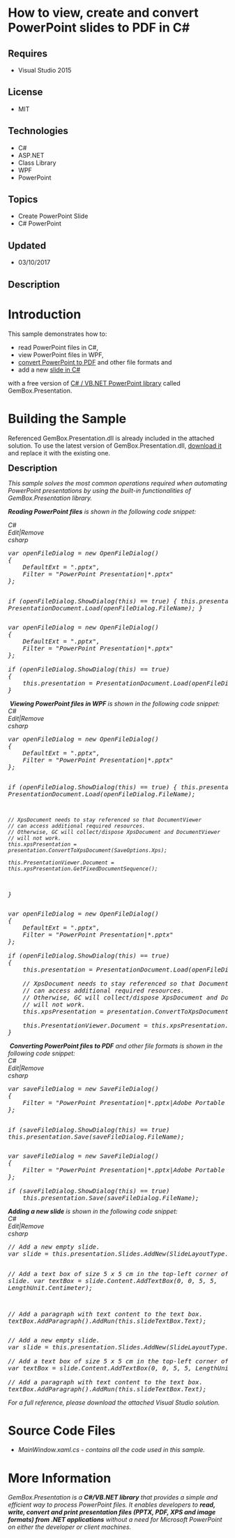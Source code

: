 # How to view, create and convert PowerPoint slides to PDF in C#
## Requires
- Visual Studio 2015
## License
- MIT
## Technologies
- C#
- ASP.NET
- Class Library
- WPF
- PowerPoint
## Topics
- Create PowerPoint Slide
- C# PowerPoint
## Updated
- 03/10/2017
## Description

<h1>Introduction</h1>
<p>This sample demonstrates how to:</p>
<ul>
<li>read PowerPoint files in C#, </li><li>view PowerPoint files in WPF, </li><li><a href="https://www.gemboxsoftware.com/presentation/examples/c-sharp-convert-powerpoint-to-pdf/204">convert PowerPoint to PDF</a> and other file formats and
</li><li>add a new <a href="https://www.gemboxsoftware.com/presentation/examples/c-sharp-vb-net-powerpoint-slides/401">
slide in C#</a> </li></ul>
<p>with a free version of <a href="https://www.gemboxsoftware.com/presentation/examples/c-sharp-vb-net-powerpoint-library/101">
C# / VB.NET PowerPoint library</a> called GemBox.Presentation.</p>
<h1><span>Building the Sample</span></h1>
<p>Referenced GemBox.Presentation.dll is already included in the attached solution. To use the latest version of GemBox.Presentation.dll,
<a href="https://www.gemboxsoftware.com/presentation/free-version">download it</a> and replace it with the existing one.</p>
<p><span style="font-size:20px; font-weight:bold">Description</span></p>
<p><em>This sample solves the most common operations required when automating PowerPoint presentations by using the built-in functionalities of GemBox.Presentation library.</em></p>
<p><em><strong>Reading PowerPoint files</strong> is shown in the following code snippet:</em></p>
<div class="scriptcode">
<div class="pluginEditHolder" pluginCommand="mceScriptCode">
<div class="title"><em><span>C#</span></em></div>
<div class="pluginLinkHolder"><em><span class="pluginEditHolderLink">Edit</span>|<span class="pluginRemoveHolderLink">Remove</span></em></div>
<em><span class="hidden">csharp</span>
<pre class="hidden">var openFileDialog = new OpenFileDialog()
{
    DefaultExt = &quot;.pptx&quot;,
    Filter = &quot;PowerPoint Presentation|*.pptx&quot;
};

if (openFileDialog.ShowDialog(this) == true)
{
    this.presentation = PresentationDocument.Load(openFileDialog.FileName);
}</pre>
<div class="preview">
<pre class="csharp">var&nbsp;openFileDialog&nbsp;=&nbsp;<span class="cs__keyword">new</span>&nbsp;OpenFileDialog()&nbsp;
{&nbsp;
&nbsp;&nbsp;&nbsp;&nbsp;DefaultExt&nbsp;=&nbsp;<span class="cs__string">&quot;.pptx&quot;</span>,&nbsp;
&nbsp;&nbsp;&nbsp;&nbsp;Filter&nbsp;=&nbsp;<span class="cs__string">&quot;PowerPoint&nbsp;Presentation|*.pptx&quot;</span>&nbsp;
};&nbsp;
&nbsp;
<span class="cs__keyword">if</span>&nbsp;(openFileDialog.ShowDialog(<span class="cs__keyword">this</span>)&nbsp;==&nbsp;<span class="cs__keyword">true</span>)&nbsp;
{&nbsp;
&nbsp;&nbsp;&nbsp;&nbsp;<span class="cs__keyword">this</span>.presentation&nbsp;=&nbsp;PresentationDocument.Load(openFileDialog.FileName);&nbsp;
}</pre>
</div>
</em></div>
</div>
<div class="endscriptcode"><em>&nbsp;<strong>Viewing PowerPoint files in WPF</strong> is shown in the following code snippet:</em></div>
<div class="endscriptcode">
<div class="scriptcode">
<div class="pluginEditHolder" pluginCommand="mceScriptCode">
<div class="title"><em><span>C#</span></em></div>
<div class="pluginLinkHolder"><em><span class="pluginEditHolderLink">Edit</span>|<span class="pluginRemoveHolderLink">Remove</span></em></div>
<em><span class="hidden">csharp</span>
<pre class="hidden">var openFileDialog = new OpenFileDialog()
{
    DefaultExt = &quot;.pptx&quot;,
    Filter = &quot;PowerPoint Presentation|*.pptx&quot;
};

if (openFileDialog.ShowDialog(this) == true)
{
    this.presentation = PresentationDocument.Load(openFileDialog.FileName);

    // XpsDocument needs to stay referenced so that DocumentViewer 
    // can access additional required resources.
    // Otherwise, GC will collect/dispose XpsDocument and DocumentViewer 
    // will not work.
    this.xpsPresentation = presentation.ConvertToXpsDocument(SaveOptions.Xps);

    this.PresentationViewer.Document = this.xpsPresentation.GetFixedDocumentSequence();
}</pre>
<div class="preview">
<pre class="csharp">var&nbsp;openFileDialog&nbsp;=&nbsp;<span class="cs__keyword">new</span>&nbsp;OpenFileDialog()&nbsp;
{&nbsp;
&nbsp;&nbsp;&nbsp;&nbsp;DefaultExt&nbsp;=&nbsp;<span class="cs__string">&quot;.pptx&quot;</span>,&nbsp;
&nbsp;&nbsp;&nbsp;&nbsp;Filter&nbsp;=&nbsp;<span class="cs__string">&quot;PowerPoint&nbsp;Presentation|*.pptx&quot;</span>&nbsp;
};&nbsp;
&nbsp;
<span class="cs__keyword">if</span>&nbsp;(openFileDialog.ShowDialog(<span class="cs__keyword">this</span>)&nbsp;==&nbsp;<span class="cs__keyword">true</span>)&nbsp;
{&nbsp;
&nbsp;&nbsp;&nbsp;&nbsp;<span class="cs__keyword">this</span>.presentation&nbsp;=&nbsp;PresentationDocument.Load(openFileDialog.FileName);&nbsp;
&nbsp;
&nbsp;&nbsp;&nbsp;&nbsp;<span class="cs__com">//&nbsp;XpsDocument&nbsp;needs&nbsp;to&nbsp;stay&nbsp;referenced&nbsp;so&nbsp;that&nbsp;DocumentViewer&nbsp;</span>&nbsp;
&nbsp;&nbsp;&nbsp;&nbsp;<span class="cs__com">//&nbsp;can&nbsp;access&nbsp;additional&nbsp;required&nbsp;resources.</span>&nbsp;
&nbsp;&nbsp;&nbsp;&nbsp;<span class="cs__com">//&nbsp;Otherwise,&nbsp;GC&nbsp;will&nbsp;collect/dispose&nbsp;XpsDocument&nbsp;and&nbsp;DocumentViewer&nbsp;</span>&nbsp;
&nbsp;&nbsp;&nbsp;&nbsp;<span class="cs__com">//&nbsp;will&nbsp;not&nbsp;work.</span>&nbsp;
&nbsp;&nbsp;&nbsp;&nbsp;<span class="cs__keyword">this</span>.xpsPresentation&nbsp;=&nbsp;presentation.ConvertToXpsDocument(SaveOptions.Xps);&nbsp;
&nbsp;
&nbsp;&nbsp;&nbsp;&nbsp;<span class="cs__keyword">this</span>.PresentationViewer.Document&nbsp;=&nbsp;<span class="cs__keyword">this</span>.xpsPresentation.GetFixedDocumentSequence();&nbsp;
}</pre>
</div>
</em></div>
</div>
<div class="endscriptcode"><em>&nbsp;<strong>Converting PowerPoint files to PDF</strong> and other file formats is shown in the following code snippet:</em></div>
<div class="endscriptcode">
<div class="scriptcode">
<div class="pluginEditHolder" pluginCommand="mceScriptCode">
<div class="title"><em><span>C#</span></em></div>
<div class="pluginLinkHolder"><em><span class="pluginEditHolderLink">Edit</span>|<span class="pluginRemoveHolderLink">Remove</span></em></div>
<em><span class="hidden">csharp</span>
<pre class="hidden">var saveFileDialog = new SaveFileDialog()
{
    Filter = &quot;PowerPoint Presentation|*.pptx|Adobe Portable Document Format|*.pdf|XML Paper Specification|*.xps|Image|*.png&quot;
};

if (saveFileDialog.ShowDialog(this) == true)
    this.presentation.Save(saveFileDialog.FileName);</pre>
<div class="preview">
<pre class="csharp">var&nbsp;saveFileDialog&nbsp;=&nbsp;<span class="cs__keyword">new</span>&nbsp;SaveFileDialog()&nbsp;
{&nbsp;
&nbsp;&nbsp;&nbsp;&nbsp;Filter&nbsp;=&nbsp;<span class="cs__string">&quot;PowerPoint&nbsp;Presentation|*.pptx|Adobe&nbsp;Portable&nbsp;Document&nbsp;Format|*.pdf|XML&nbsp;Paper&nbsp;Specification|*.xps|Image|*.png&quot;</span>&nbsp;
};&nbsp;
&nbsp;
<span class="cs__keyword">if</span>&nbsp;(saveFileDialog.ShowDialog(<span class="cs__keyword">this</span>)&nbsp;==&nbsp;<span class="cs__keyword">true</span>)&nbsp;
&nbsp;&nbsp;&nbsp;&nbsp;<span class="cs__keyword">this</span>.presentation.Save(saveFileDialog.FileName);</pre>
</div>
</em></div>
</div>
<div class="endscriptcode"><em><strong>Adding a new slide </strong>is shown in the following code snippet:</em></div>
<div class="endscriptcode"><em>
<div class="scriptcode">
<div class="pluginEditHolder" pluginCommand="mceScriptCode">
<div class="title"><span>C#</span></div>
<div class="pluginLinkHolder"><span class="pluginEditHolderLink">Edit</span>|<span class="pluginRemoveHolderLink">Remove</span></div>
<span class="hidden">csharp</span>
<pre class="hidden">// Add a new empty slide.
var slide = this.presentation.Slides.AddNew(SlideLayoutType.Custom);

// Add a text box of size 5 x 5 cm in the top-left corner of the slide.
var textBox = slide.Content.AddTextBox(0, 0, 5, 5, LengthUnit.Centimeter);

// Add a paragraph with text content to the text box.
textBox.AddParagraph().AddRun(this.slideTextBox.Text);</pre>
<div class="preview">
<pre class="csharp"><span class="cs__com">//&nbsp;Add&nbsp;a&nbsp;new&nbsp;empty&nbsp;slide.</span>&nbsp;
var&nbsp;slide&nbsp;=&nbsp;<span class="cs__keyword">this</span>.presentation.Slides.AddNew(SlideLayoutType.Custom);&nbsp;
&nbsp;
<span class="cs__com">//&nbsp;Add&nbsp;a&nbsp;text&nbsp;box&nbsp;of&nbsp;size&nbsp;5&nbsp;x&nbsp;5&nbsp;cm&nbsp;in&nbsp;the&nbsp;top-left&nbsp;corner&nbsp;of&nbsp;the&nbsp;slide.</span>&nbsp;
var&nbsp;textBox&nbsp;=&nbsp;slide.Content.AddTextBox(<span class="cs__number">0</span>,&nbsp;<span class="cs__number">0</span>,&nbsp;<span class="cs__number">5</span>,&nbsp;<span class="cs__number">5</span>,&nbsp;LengthUnit.Centimeter);&nbsp;
&nbsp;
<span class="cs__com">//&nbsp;Add&nbsp;a&nbsp;paragraph&nbsp;with&nbsp;text&nbsp;content&nbsp;to&nbsp;the&nbsp;text&nbsp;box.</span>&nbsp;
textBox.AddParagraph().AddRun(<span class="cs__keyword">this</span>.slideTextBox.Text);</pre>
</div>
</div>
</div>
</em></div>
<div class="endscriptcode"><em>For a full reference, please download the attached Visual Studio solution.<br>
</em></div>
<em></em></div>
<em></em></div>
<h1><span>Source Code Files</span></h1>
<ul>
<li><em>MainWindow.xaml.cs - contains all the code used in this sample.</em> </li></ul>
<h1>More Information</h1>
<p><em>GemBox.Presentation is a <strong>C#/VB.NET library</strong> that provides a simple and efficient way to process PowerPoint files. It enables developers to
<strong>read, write, convert and print presentation files (PPTX, PDF, XPS and image formats) from .NET applications</strong> without a need for Microsoft PowerPoint on either the developer or client machines.</em></p>
